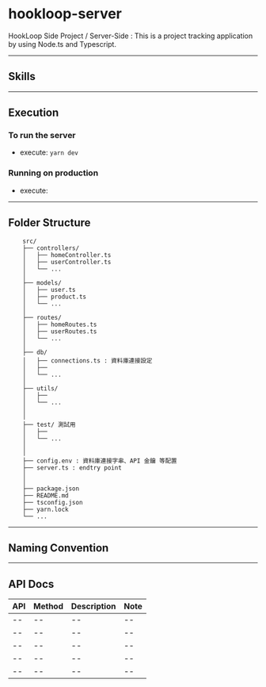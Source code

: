 # hookloop-server
HookLoop Side Project / Server-Side : This is a project tracking application by using Node.ts and Typescript.

---

## Skills


---

## Execution
### To run the server
- execute: `yarn dev`

###  Running on production 
- execute: 


---

## Folder Structure
```
    src/
    ├── controllers/
    │   ├── homeController.ts
    │   ├── userController.ts
    │   └── ...
    │
    ├── models/
    │   ├── user.ts
    │   ├── product.ts
    │   └── ...
    │
    ├── routes/
    │   ├── homeRoutes.ts
    │   ├── userRoutes.ts
    │   └── ...
    │
    ├── db/
    │   ├── connections.ts : 資料庫連接設定
    │   ├── 
    │   └── ...
    │
    ├── utils/
    │   ├── 
    │   └── ...
    │
    │
    ├── test/ 測試用
    │   ├── 
    │   └── ...
    │
    │
    ├── config.env : 資料庫連接字串、API 金鑰 等配置
    ├── server.ts : endtry point
    │    
    │    
    ├── package.json
    ├── README.md
    ├── tsconfig.json
    ├── yarn.lock
    └── ...

```

---

## Naming Convention



---

## API Docs
|API|Method|Description|Note|
|--|--|--|--|
|--|--|--|--|
|--|--|--|--|
|--|--|--|--|
|--|--|--|--|
|--|--|--|--|


